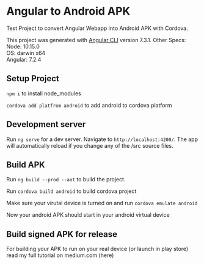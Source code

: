# Angular to Android APK

Test Project to convert Angular Webapp into Android APK with Cordova.

This project was generated with [Angular CLI](https://github.com/angular/angular-cli) version 7.3.1.
Other Specs:<br>
Node: 10.15.0<br>
OS: darwin x64<br>
Angular: 7.2.4<br>

## Setup Project

`npm i` to install node_modules

`cordova add platfrom android` to add android to cordova platform

## Development server

Run `ng serve` for a dev server. Navigate to `http://localhost:4200/`. The app will automatically reload if you change any of the /src source files.

## Build APK

Run `ng build --prod --aot` to build the project.

Run `cordova build android` to build cordova project

Make sure your virutal device is turned on and run `cordova emulate android`

Now your android APK should start in your android virtual device

## Build signed APK for release

For building your APK to run on your real device (or launch in play store) read my full tutorial on medium.com (here)

